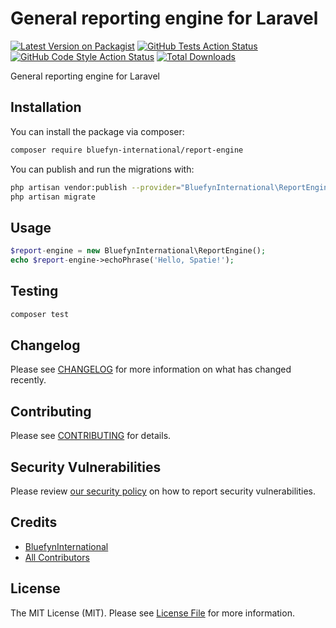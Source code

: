 # General reporting engine for Laravel

[![Latest Version on Packagist](https://img.shields.io/packagist/v/bluefyn-international/report-engine.svg?style=flat-square)](https://packagist.org/packages/bluefyn-international/report-engine)
[![GitHub Tests Action Status](https://img.shields.io/github/workflow/status/bluefyn-international/report-engine/run-tests?label=tests)](https://github.com/bluefyn-international/report-engine/actions?query=workflow%3Arun-tests+branch%3Amain)
[![GitHub Code Style Action Status](https://img.shields.io/github/workflow/status/bluefyn-international/report-engine/Check%20&%20fix%20styling?label=code%20style)](https://github.com/bluefyn-international/report-engine/actions?query=workflow%3A"Check+%26+fix+styling"+branch%3Amain)
[![Total Downloads](https://img.shields.io/packagist/dt/bluefyn-international/report-engine.svg?style=flat-square)](https://packagist.org/packages/bluefyn-international/report-engine)

General reporting engine for Laravel

## Installation

You can install the package via composer:

```bash
composer require bluefyn-international/report-engine
```

You can publish and run the migrations with:

```bash
php artisan vendor:publish --provider="BluefynInternational\ReportEngine\ReportEngineServiceProvider" --tag="report-engine-migrations"
php artisan migrate
```

## Usage

```php
$report-engine = new BluefynInternational\ReportEngine();
echo $report-engine->echoPhrase('Hello, Spatie!');
```

## Testing

```bash
composer test
```

## Changelog

Please see [CHANGELOG](CHANGELOG.md) for more information on what has changed recently.

## Contributing

Please see [CONTRIBUTING](.github/CONTRIBUTING.md) for details.

## Security Vulnerabilities

Please review [our security policy](../../security/policy) on how to report security vulnerabilities.

## Credits

- [BluefynInternational](https://github.com/bluefyn-international)
- [All Contributors](../../contributors)

## License

The MIT License (MIT). Please see [License File](LICENSE.md) for more information.
